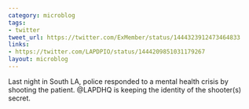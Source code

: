 ```yaml
---
category: microblog
tags:
- twitter
tweet_url: https://twitter.com/ExMember/status/1444323912473464833
links:
- https://twitter.com/LAPDPIO/status/1444209851031179267
layout: microblog
---
```

Last night in South LA, police responded to a mental health crisis by shooting the patient. @LAPDHQ is keeping the identity of the shooter(s) secret.
